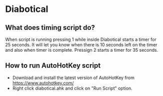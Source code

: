 # Diabotical

## What does timing script do?
When script is running pressing 1 while inside Diabotical starts a timer for 25 seconds. It will let you know when there is 10 seconds left on the timer and also when timer is complete. Pressign 2 starts a timer for 35 seconds.


## How to run AutoHotKey script
- Download and install the latest version of AutoHotKey from https://www.autohotkey.com/
- Right click diabotical.ahk and click on "Run Script" option.
